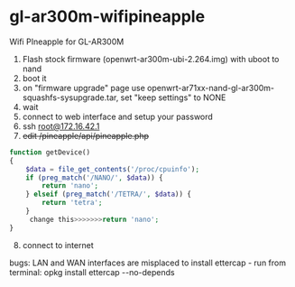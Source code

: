 # gl-ar300m-wifipineapple
Wifi PIneapple for GL-AR300M


1. Flash stock firmware (openwrt-ar300m-ubi-2.264.img) with uboot to nand
2. boot it
3. on "firmware upgrade" page use openwrt-ar71xx-nand-gl-ar300m-squashfs-sysupgrade.tar, set "keep settings" to NONE
4. wait
5. connect to web interface and setup your password
6. ssh root@172.16.42.1
7. ~~edit /pineapple/api/pineapple.php~~
```php
function getDevice()
{
	$data = file_get_contents('/proc/cpuinfo');
	if (preg_match('/NANO/', $data)) {
		return 'nano';
	} elseif (preg_match('/TETRA/', $data)) {
		return 'tetra';
	}
	 change this>>>>>>>return 'nano';
}
```
8. connect to internet


bugs: 
LAN and WAN interfaces are misplaced
to install ettercap - run from terminal: opkg install ettercap --no-depends 
